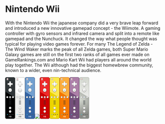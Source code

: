 # Nintendo Wii

With the Nintendo Wii the japanese company did a very brave leap forward and introduced a new innovative gamepad concept - the Wiimote. A gaming controller with gyro sensors and infrared camera and split into a remote like gamepad and the Nunchuck. It changed the way what people thought was typical for playing video games forever. For many The Legend of Zelda - The Wind Waker marks the peak of all Zelda games, both Super Mario Galaxy games are still on the first two ranks of all games ever made on GameRankings.com and Mario Kart Wii had players all around the world play together. The Wii although had the biggest homewbrew community, known to a wider, even nin-technical audience.

<img src="./GamePad/Wiimote_black.png" width="32" /><img src="./GamePad/Wiimote_white.png" width="32" /><img src="./GamePad/Wiimote_blue.png" width="32" /><img src="./Console/Wiimote_green.png" width="32" /><img src="./GamePad/Wiimote_red.png" width="32" /><img src="./GamePad/Wiimote_yellow.png" width="32" /><img src="./GamePad/Wiimote_orange.png" width="32" /><img src="./GamePad/Wiimote_purple.png" width="32" /><img src="./GamePad/Wiimote_silver.png" width="32" />
